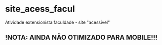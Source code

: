 # site_acess_facul
 Atividade extensionista faculdade - site "acessível"
## !NOTA: AINDA NÃO OTIMIZADO PARA MOBILE!!!
